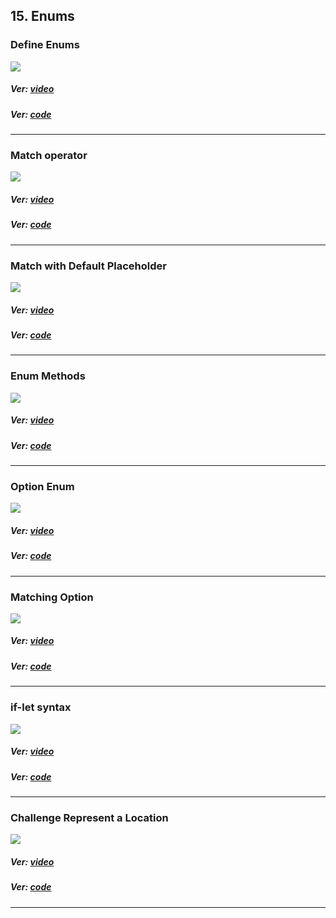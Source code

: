 ## 15. Enums

### Define Enums

<p align="start">
<img  src="https://res.cloudinary.com/rustlatamgroup/image/upload/v1674092730/Rust%20Essential%20Training/15%20Enums/01_unhard.png">
</p>

##### Ver: [video](https://discord.com/channels/1057309286654554173/1057827158099251301/1063543256635412591)

##### Ver: [code](https://github.com/RustLatamGroup/Curso-de-Rust/tree/main/src/15.%20Enums/define_enums)

<hr>

### Match operator

<p align="start">
<img  src="https://res.cloudinary.com/rustlatamgroup/image/upload/v1674092730/Rust%20Essential%20Training/15%20Enums/02_gzd2y0.png">
</p>

##### Ver: [video](https://discord.com/channels/1057309286654554173/1057827158099251301/1063619475682885693)

##### Ver: [code](https://github.com/RustLatamGroup/Curso-de-Rust/tree/main/src/15.%20Enums/match_operator)

<hr>

### Match with Default Placeholder

<p align="start">
<img  src="https://res.cloudinary.com/rustlatamgroup/image/upload/v1674092730/Rust%20Essential%20Training/15%20Enums/03_vjyv7g.png">
</p>

##### Ver: [video](#)

##### Ver: [code](https://github.com/RustLatamGroup/Curso-de-Rust/tree/main/src/15.%20Enums/match_with_default_placeholder)

<hr>

### Enum Methods

<p align="start">
<img  src="https://res.cloudinary.com/rustlatamgroup/image/upload/v1674092730/Rust%20Essential%20Training/15%20Enums/04_erioiv.png">
</p>

##### Ver: [video](#)

##### Ver: [code](https://github.com/RustLatamGroup/Curso-de-Rust/tree/main/src/15.%20Enums/enum_methods)

<hr>

### Option<T> Enum

<p align="start">
<img  src="https://res.cloudinary.com/rustlatamgroup/image/upload/v1674092730/Rust%20Essential%20Training/15%20Enums/05_rxjpdp.png">
</p>

##### Ver: [video](#)

##### Ver: [code](https://github.com/RustLatamGroup/Curso-de-Rust/tree/main/src/15.%20Enums/option_t_enum)

<hr>

### Matching Option<T>

<p align="start">
<img  src="https://res.cloudinary.com/rustlatamgroup/image/upload/v1674092731/Rust%20Essential%20Training/15%20Enums/06_f2px1j.png">
</p>

##### Ver: [video](#)

##### Ver: [code](https://github.com/RustLatamGroup/Curso-de-Rust/tree/main/src/15.%20Enums/matching_option_t)

<hr>

### if-let syntax

<p align="start">
<img  src="https://res.cloudinary.com/rustlatamgroup/image/upload/v1674092731/Rust%20Essential%20Training/15%20Enums/07_vqn47p.png">
</p>

##### Ver: [video](#)

##### Ver: [code](https://github.com/RustLatamGroup/Curso-de-Rust/tree/main/src/15.%20Enums/if_let_syntax)

<hr>

### Challenge Represent a Location

<p align="start">
<img  src="https://res.cloudinary.com/rustlatamgroup/image/upload/v1674092730/Rust%20Essential%20Training/15%20Enums/08_vy0u3m.png">
</p>

##### Ver: [video](#)

##### Ver: [code](https://github.com/RustLatamGroup/Curso-de-Rust/tree/main/src/15.%20Enums/challenge_represent_a_location)

<hr>
